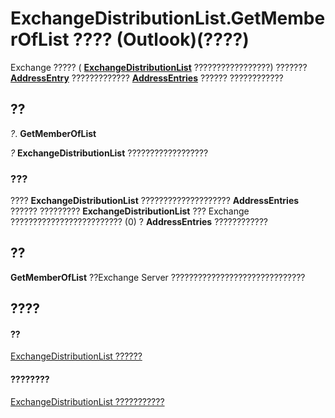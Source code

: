 
# ExchangeDistributionList.GetMemberOfList ???? (Outlook)(????)

Exchange ????? ( **[ExchangeDistributionList](2830dfba-6c0a-a81f-6b98-92ac2aafb59d.md)** ?????????????????) ??????? **[AddressEntry](d4a0a85e-8bab-bc56-57bc-d70c3c570c8e.md)** ????????????? **[AddressEntries](db91b717-07c6-d1f2-c545-b766ee1f0c6b.md)** ?????? ????????????


## ??

 _?_. **GetMemberOfList**

 _?_ **ExchangeDistributionList** ??????????????????


### ???

???? **ExchangeDistributionList** ???????????????????? **AddressEntries** ?????? ????????? **ExchangeDistributionList** ??? Exchange ????????????????????????? (0) ? **AddressEntries** ????????????


## ??

 **GetMemberOfList** ??Exchange Server ??????????????????????????????


## ????


#### ??


[ExchangeDistributionList ??????](2830dfba-6c0a-a81f-6b98-92ac2aafb59d.md)
#### ????????


[ExchangeDistributionList ???????????](http://msdn.microsoft.com/library/89105487-3e5b-ee8b-02e0-33ad42bd2fbe%28Office.15%29.aspx)